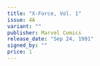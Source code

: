 ```yaml
---
title: "X-Force, Vol. 1"
issue: 4A
variant: ""
publisher: Marvel Comics
release_date: "Sep 24, 1991"
signed_by: ""
price: 1
---
```

